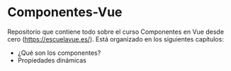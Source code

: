 # Componentes-Vue
Repositorio que contiene todo sobre el curso Componentes en Vue desde cero (https://escuelavue.es/).
Está organizado en los siguientes capítulos:

* ¿Qué son los componentes?
* Propiedades dinámicas
